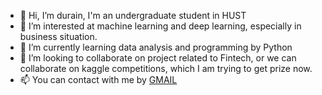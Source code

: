 - 👋 Hi, I’m durain, I'm an undergraduate student in HUST
- 👀 I’m interested at machine learning and deep learning, especially in business situation.
- 🌱 I’m currently learning data analysis and programming by Python
- 💞️ I’m looking to collaborate on project related to Fintech, or we can collaborate on kaggle competitions, which I am trying to get prize now.
- 📫 You can contact with me by [GMAIL](<zhangjinhongnbnb@gmail.com>)


<!---
zjh22/zjh22 is a ✨ special ✨ repository because its `README.md` (this file) appears on your GitHub profile.
You can click the Preview link to take a look at your changes.
--->
